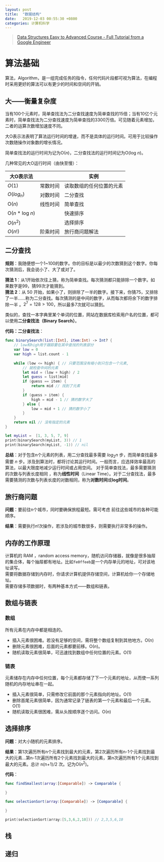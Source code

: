 ```yaml
---
layout: post
title:  "数据结构"
date:   2019-12-03 00:55:30 +0800
categories: 计算机科学
---
```


> [Data Structures Easy to Advanced Course - Full Tutorial from a Google Engineer](https://www.youtube.com/watch?v=RBSGKlAvoiM)
>
> 

# 算法基础

算法，Algorithm，是一组完成任务的指令，任何代码片段都可视为算法，在编程时采用更好的算法可以有更少的时间和空间的开销。

## 大——衡量复杂度

当有100个元素时，简单查找法为二分查找速度为简单查找的15倍；当有10亿个元素时，简单查找法为二分查找速度为简单查找的3300万倍。可见随着元素增加，二者的运算次数增加速度不同。

大O表示法表明了算法运行时间的增速，而不是具体的运行时间。可用于比较操作次数随操作对象数的增长情况。

简单查找法的运行时间为记为O(*n*)，二分查找法的运行时间记为O(log *n*)。

几种常见的大O运行时间（由快至慢）：

| 大O表示法        |          | 实例                     |
| ---------------- | -------- | ------------------------ |
| $O(1)$           | 常数时间 | 读取数组的任何位置的元素 |
| $O(log_n)$       | 对数时间 | 二分查找                 |
| O(*n*)           | 线性时间 | 简单查找                 |
| O(*n* * log *n*) |          | 快速排序                 |
| $O(n^2)$         |          | 选择排序                 |
| $O(n!)$          | 阶乘时间 | 旅行商问题解法           |

## 二分查找
**规则**：我随便想一个1~100的数字。你的目标是以最少的次数猜到这个数字。你每次猜测后，我会说小了、大了或对了。

**猜法 1**：从1开始依次往上猜，称为简单查找。每次猜测都只能排除一个数字。如果数字是99，猜99次才能猜到。<br>
**猜法 2**：从 50 开始，如果小了，则排除了一半的数字。接下来，你猜75，又排除了一半……称为二分查找。每次猜测的是中间的数字，从而每次都将余下的数字排除一半 。$2^7 = 128 > 100$，所以最多7次就可以猜到。

类似的，查找一本字典里某个单词的位置，网站在数据库检索用户名的位置，都可以使用**二分查找法（Binary Search）**。

**代码：二分查找法**：

```swift
func binarySearch(list:[Int], item:Int) -> Int? {
    // low和high用于跟踪要在其中查找的列表部分
    var low = 0
    var high = list.count - 1
    
    while (low <= high) { // 只要范围没有缩小到只包含一个元素,
        // 就检查中间的元素
        let mid = (low + high) / 2
        let guess = list[mid]
        if (guess == item) {
            return mid // 找到了元素
        }
        if (guess > item) {
            high = mid - 1 // 猜的数字大了
        } else {
            low = mid + 1 // 猜的数字小了
        }
    }
    return nil // 没有指定的元素
}

let myList =  [1, 3, 5, 7, 9]
print(binarySearch(myList, 3)) // 1
print(binarySearch(myList, -1)) // nil
```

**总结**：对于包含n个元素的列表，用二分查找最多需要 $log_2n$ 步，而简单查找最多需要 $n$ 步。涉及到算法时，都将讨论其运行时间。一般而言，应选择效率最高的算法，以最大限度地减少运行时间或占用空间。 对于简单查找法，最多需要猜测的次数与列表长度相同 ，称为**线性时间**（Linear Time）。对于二分查找法，最多需要猜测的次数与列表长度的对数相同，称为**对数时间**或**log时间**。

## 旅行商问题

**问题**：要前往n个城市，同时要确保旅程最短。需可考虑
前往这些城市的各种可能顺序。

**结果**：需要执行*n*!次操作，若涉及的城市数很多，则需要执行非常多的操作。

## 内存的工作原理

计算机的 RAM ，random access memory，随机访问存储器，就像是很多抽屉的集合体，每个抽屉都有地址。比如`fe0ffeeb`是一个内存单元的地址，可对该地址读写。<br>
需要将数据存储到内存时，你请求计算机提供存储空间，计算机给你一个存储地址。
<br>需要存储多项数据时，有两种基本方式——数组和链表。

## 数组与链表
### 数组
所有元素在内存中都是相连的。<br>
* 插入元素很困难。若没有足够的空间，需将整个数组复制到其他地方。O(*n*)
* 删除元素很困难，后面的元素都要前移。O(*n*)。
* 随机读取元素很简单，可迅速找到数组中任何位置的元素。O(1)
### 链表
元素储存在内存中任何位置，每个元素都存储了下一个元素的地址，从而使一系列随机的内存地址串在一起。<br>
* 插入元素很简单，只需修改它前面的那个元素指向的地址。O(1)
* 删除首尾元素很简单，因为通常记录了链表的第一个元素和最后一个元素。O(1)
* 随机读取元素很困难，需从头按顺序逐个访问。O(*n*)

## 选择排序

**问题**：对大小随机的元素排序。

**结果**：第1次遍历所有n个元素找到最大的元素，第2次遍历所有n-1个元素找到最大的元素...第n-1次遍历所有2个元素找到最大的元素，第n次遍历所有1个元素找到最大的元素。总计 n(n+1)/2 次。记为O(*n*<sup>2⁡</sup>)。

**代码**：
```swift
func findSmallest(array:[Comparable]) -> Comparable {
    
}

func selectionSort(array:[Comparable]) -> [Comparable] {
    
}

print(selectionSort(array:[5,3,6,2,10])) // 2,3,5,6,10
```

## 栈

## 递归
